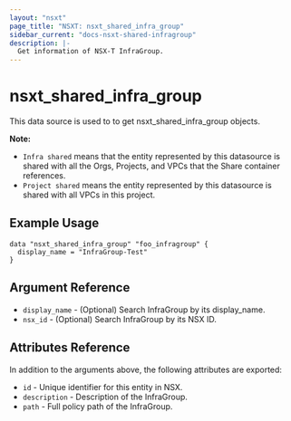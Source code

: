 ```yaml
---
layout: "nsxt"
page_title: "NSXT: nsxt_shared_infra_group"
sidebar_current: "docs-nsxt-shared-infragroup"
description: |-
  Get information of NSX-T InfraGroup.
---
```


<!--
    Copyright 2023 VMware, Inc.
    SPDX-License-Identifier: Mozilla Public License 2.0
-->

# nsxt_shared_infra_group

This data source is used to to get nsxt_shared_infra_group objects.

**Note:**
* `Infra shared` means that the entity represented by this datasource is shared with all the Orgs, Projects, and VPCs that the Share container references.
* `Project shared` means the entity represented by this datasource is shared with all VPCs in this project. 

## Example Usage

```hcl
data "nsxt_shared_infra_group" "foo_infragroup" {
  display_name = "InfraGroup-Test"
}
```

## Argument Reference

* `display_name` - (Optional) Search InfraGroup by its display_name.
* `nsx_id` - (Optional) Search InfraGroup by its NSX ID.

## Attributes Reference

In addition to the arguments above, the following attributes are exported:

* `id` - Unique identifier for this entity in NSX.
* `description` - Description of the InfraGroup.
* `path` - Full policy path of the InfraGroup.

